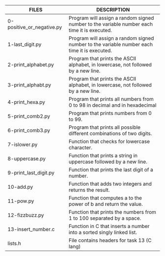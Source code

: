 | FILES  | DESCRIPTION |
| ------------- | ------------- |
| 0-positive_or_negative.py | Program will assign a random signed number to the variable number each time it is executed. |
| 1-last_digit.py | Program will assign a random signed number to the variable number each time it is executed. |
| 2-print_alphabet.py | Program that prints the ASCII alphabet, in lowercase, not followed by a new line. |
| 3-print_alphabt.py | Program that prints the ASCII alphabet, in lowercase, not followed by a new line. |
| 4-print_hexa.py | Program that prints all numbers from 0 to 98 in decimal and in hexadecimal |
| 5-print_comb2.py | Program that prints numbers from 0 to 99. |
| 6-print_comb3.py | Program that prints all possible different combinations of two digits. |
| 7-islower.py | Function that checks for lowercase character. |
| 8-uppercase.py | Function that prints a string in uppercase followed by a new line. |
| 9-print_last_digit.py | Function that prints the last digit of a number. |
| 10-add.py | Function that adds two integers and returns the result. |
| 11-pow.py | Function that computes a to the power of b and return the value. |
| 12-fizzbuzz.py | Function that prints the numbers from 1 to 100 separated by a space. |
| 13-insert_number.c | Function in C that inserts a number into a sorted singly linked list. |
| lists.h | File contains headers for task 13 (C lang) |